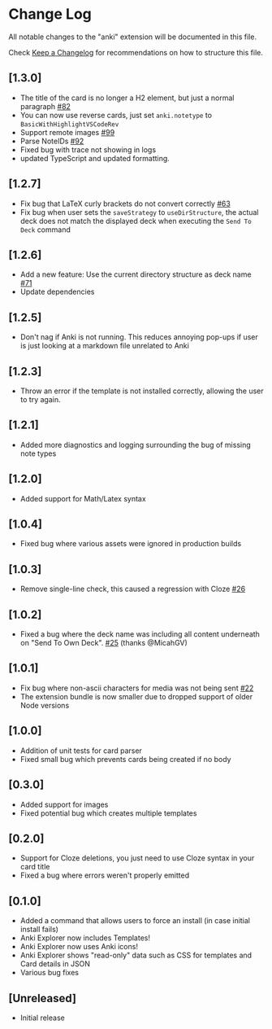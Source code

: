 # Change Log

All notable changes to the "anki" extension will be documented in this file.

Check [Keep a Changelog](http://keepachangelog.com/) for recommendations on how to structure this file.

## [1.3.0]

- The title of the card is no longer a H2 element, but just a normal paragraph [#82](https://github.com/jasonwilliams/anki/pull/82)
- You can now use reverse cards, just set `anki.notetype` to `BasicWithHighlightVSCodeRev`
- Support remote images [#99](https://github.com/jasonwilliams/anki/pull/99)
- Parse NoteIDs [#92](https://github.com/jasonwilliams/anki/pull/92)
- Fixed bug with trace not showing in logs
- updated TypeScript and updated formatting.

## [1.2.7]

- Fix bug that LaTeX curly brackets do not convert correctly [#63](https://github.com/jasonwilliams/anki/issues/63)
- Fix bug when user sets the `saveStrategy` to `useDirStructure`, the actual deck does not match the displayed deck when executing the `Send To Deck` command

## [1.2.6]

- Add a new feature: Use the current directory structure as deck name [#71](https://github.com/jasonwilliams/anki/issues/71)
- Update dependencies

## [1.2.5]

- Don't nag if Anki is not running. This reduces annoying pop-ups if user is just looking at a markdown file unrelated to Anki

## [1.2.3]

- Throw an error if the template is not installed correctly, allowing the user to try again.

## [1.2.1]

- Added more diagnostics and logging surrounding the bug of missing note types

## [1.2.0]

- Added support for Math/Latex syntax

## [1.0.4]

- Fixed bug where various assets were ignored in production builds

## [1.0.3]

- Remove single-line check, this caused a regression with Cloze [#26](https://github.com/jasonwilliams/anki/issues/26)

## [1.0.2]

- Fixed a bug where the deck name was including all content underneath on "Send To Own Deck". [#25](https://github.com/jasonwilliams/anki/pull/25) (thanks @MicahGV)

## [1.0.1]

- Fix bug where non-ascii characters for media was not being sent [#22](https://github.com/jasonwilliams/anki/issues/22)
- The extension bundle is now smaller due to dropped support of older Node versions

## [1.0.0]

- Addition of unit tests for card parser
- Fixed small bug which prevents cards being created if no body

## [0.3.0]

- Added support for images
- Fixed potential bug which creates multiple templates

## [0.2.0]

- Support for Cloze deletions, you just need to use Cloze syntax in your card title
- Fixed a bug where errors weren't properly emitted

## [0.1.0]

- Added a command that allows users to force an install (in case initial install fails)
- Anki Explorer now includes Templates!
- Anki Explorer now uses Anki icons!
- Anki Explorer shows "read-only" data such as CSS for templates and Card details in JSON
- Various bug fixes

## [Unreleased]

- Initial release
